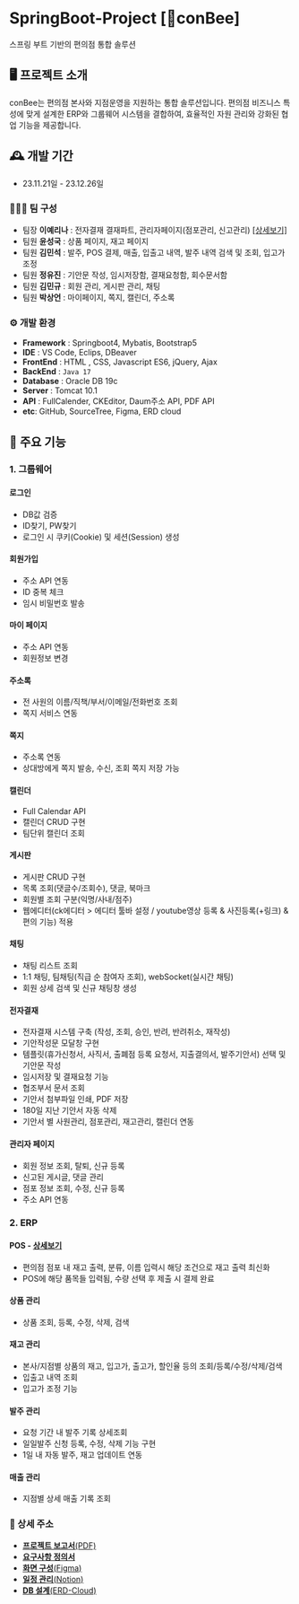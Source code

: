 # SpringBoot-Project [🍯conBee]
스프링 부트 기반의 편의점 통합 솔루션


## 🖥️ 프로젝트 소개
conBee는 편의점 본사와 지점운영을 지원하는 통합 솔루션입니다. 편의점 비즈니스 특성에 맞게 설계한 ERP와 그룹웨어 시스템을 결합하여, 효율적인 자원 관리와 강화된 협업 기능을 제공합니다.
<br>

## 🕰️ 개발 기간
* 23.11.21일 - 23.12.26일

### 🧑‍🤝‍🧑 팀 구성
 - 팀장 **이예리나** : 전자결재 결재파트, 관리자페이지(점포관리, 신고관리) <a href="https://blog.naver.com/poikl11234/223311632237">[상세보기]</a>
 - 팀원 **윤성국** : 상품 페이지, 재고 페이지
 - 팀원 **김민석** : 발주, POS 결제, 매출, 입출고 내역, 발주 내역 검색 및 조회, 입고가 조정
 - 팀원 **정유진** : 기안문 작성, 임시저장함, 결재요청함, 회수문서함
 - 팀원 **김민규** : 회원 관리, 게시판 관리, 채팅
 - 팀원 **박상언** : 마이페이지, 쪽지, 캘린더, 주소록


### ⚙️ 개발 환경
- **Framework** : Springboot4, Mybatis, Bootstrap5
- **IDE** : VS Code, Eclips, DBeaver
- **FrontEnd** : HTML , CSS, Javascript ES6, jQuery, Ajax
- **BackEnd** : `Java 17`
- **Database** : Oracle DB 19c
- **Server** : Tomcat 10.1
- **API** : FullCalender, CKEditor, Daum주소 API, PDF API
- **etc**: GitHub, SourceTree, Figma, ERD cloud

## 📌 주요 기능
### 1. 그룹웨어
#### 로그인
- DB값 검증
- ID찾기, PW찾기
- 로그인 시 쿠키(Cookie) 및 세션(Session) 생성
  
#### 회원가입
- 주소 API 연동
- ID 중복 체크
- 임시 비밀번호 발송

#### 마이 페이지
- 주소 API 연동
- 회원정보 변경

#### 주소록
- 전 사원의 이름/직책/부서/이메일/전화번호 조회
- 쪽지 서비스 연동

#### 쪽지
- 주소록 연동
- 상대방에게 쪽지 발송, 수신, 조회 쪽지 저장 가능

#### 캘린더
- Full Calendar API
- 캘린더 CRUD 구현
- 팀단위 캘린더 조회

#### 게시판
- 게시판 CRUD 구현
- 목록 조회(댓글수/조회수), 댓글, 북마크
- 회원별 조회 구분(익명/사내/점주)
- 웹에디터(ck에디터 > 에디터 툴바 설정 / youtube영상 등록 & 사진등록(+링크) & 편의 기능) 적용

#### 채팅
- 채팅 리스트 조회
- 1:1 채팅, 팀채팅(직급 순 참여자 조회), webSocket(실시간 채팅)
- 회원 상세 검색 및 신규 채팅창 생성

#### 전자결재
- 전자결재 시스템 구축 (작성, 조회, 승인, 반려, 반려취소, 재작성)
- 기안작성문 모달창 구현
- 템플릿(휴가신청서, 사직서, 출폐점 등록 요청서, 지출결의서, 발주기안서) 선택 및 기안문 작성
- 임시저장 및 결재요청 기능
- 협조부서 문서 조회
- 기안서 첨부파일 인쇄, PDF 저장
- 180일 지난 기안서 자동 삭제
- 기안서 별 사원관리, 점포관리, 재고관리, 캘린더 연동

#### 관리자 페이지
- 회원 정보 조회, 탈퇴, 신규 등록
- 신고된 게시글, 댓글 관리
- 점포 정보 조회, 수정, 신규 등록
- 주소 API 연동

### 2. ERP
#### POS - <a href="" >상세보기</a>
- 편의점 점포 내 재고 출력, 분류, 이름 입력시 해당 조건으로 재고 출력 최신화
- POS에 해당 품목들 입력됨, 수량 선택 후 제출 시 결제 완료

#### 상품 관리
- 상품 조회, 등록, 수정, 삭제, 검색

#### 재고 관리
- 본사/지점별 상품의 재고, 입고가, 출고가, 할인율 등의 조회/등록/수정/삭제/검색
- 입출고 내역 조회
- 입고가 조정 기능

#### 발주 관리
- 요청 기간 내 발주 기록 상세조회
- 일일발주 신청 등록, 수정, 삭제 기능 구현
- 1일 내 자동 발주, 재고 업데이트 연동

#### 매출 관리
- 지점별 상세 매출 기록 조회


### 📌 상세 주소
* [**프로젝트 보고서**(PDF)](https://drive.google.com/file/d/1TncMrfe87R2tQcfsLHsSkNQ3Sa8wHPUb/view?usp=drive_link)
* [**요구사항 정의서**](https://docs.google.com/spreadsheets/d/1hohRRCWC4EnTQadmIPCw3EvsyTfoN2p_GTsh0FoiENs/edit#gid=0)
* [**화면 구성**(Figma)](https://www.figma.com/file/SWpBQfmViq15xE256W5ts4/beeKeepers-(all)?type=design&node-id=219-8&mode=design&t=T5NrU3yY5bEGYP3s-0)
* [**일정 관리**(Notion)](https://www.notion.so/87ffc638435c4aedba504d94af9eb2f5?v=59d56e640ca049a68b60f72bdb98ea34)
* [**DB 설계**(ERD-Cloud)](https://www.erdcloud.com/d/wyJKMZTYS4pkfzWi7](https://www.erdcloud.com/d/RCjzzJmbyD5M75TFW)https://www.erdcloud.com/d/RCjzzJmbyD5M75TFW)
